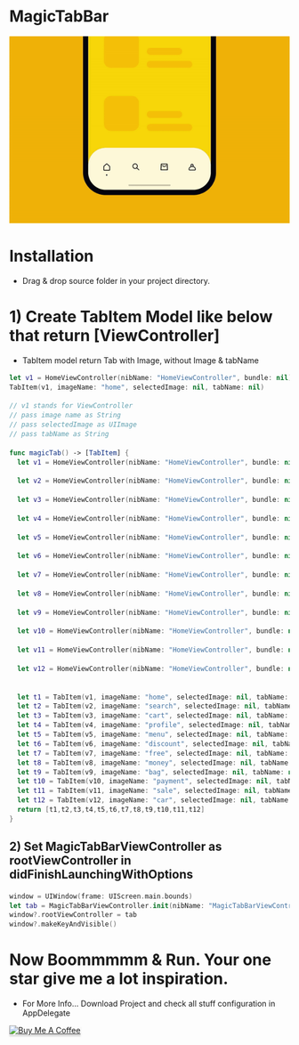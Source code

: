 # MagicTabBar

![](MagicTabBar/VC/MagicTabBar.gif)

# Installation
- Drag & drop source folder in your project directory.


# 1) Create TabItem Model like below that return [ViewController]

- TabItem model return Tab with Image, without Image & tabName

```swift
let v1 = HomeViewController(nibName: "HomeViewController", bundle: nil)
TabItem(v1, imageName: "home", selectedImage: nil, tabName: nil)

// v1 stands for ViewController
// pass image name as String
// pass selectedImage as UIImage
// pass tabName as String

func magicTab() -> [TabItem] {
  let v1 = HomeViewController(nibName: "HomeViewController", bundle: nil)

  let v2 = HomeViewController(nibName: "HomeViewController", bundle: nil)

  let v3 = HomeViewController(nibName: "HomeViewController", bundle: nil)

  let v4 = HomeViewController(nibName: "HomeViewController", bundle: nil)

  let v5 = HomeViewController(nibName: "HomeViewController", bundle: nil)

  let v6 = HomeViewController(nibName: "HomeViewController", bundle: nil)

  let v7 = HomeViewController(nibName: "HomeViewController", bundle: nil)

  let v8 = HomeViewController(nibName: "HomeViewController", bundle: nil)

  let v9 = HomeViewController(nibName: "HomeViewController", bundle: nil)

  let v10 = HomeViewController(nibName: "HomeViewController", bundle: nil)

  let v11 = HomeViewController(nibName: "HomeViewController", bundle: nil)

  let v12 = HomeViewController(nibName: "HomeViewController", bundle: nil)

  
  let t1 = TabItem(v1, imageName: "home", selectedImage: nil, tabName: nil)
  let t2 = TabItem(v2, imageName: "search", selectedImage: nil, tabName: nil)
  let t3 = TabItem(v3, imageName: "cart", selectedImage: nil, tabName: nil)
  let t4 = TabItem(v4, imageName: "profile", selectedImage: nil, tabName: nil)
  let t5 = TabItem(v5, imageName: "menu", selectedImage: nil, tabName: nil)
  let t6 = TabItem(v6, imageName: "discount", selectedImage: nil, tabName: nil)
  let t7 = TabItem(v7, imageName: "free", selectedImage: nil, tabName: nil)
  let t8 = TabItem(v8, imageName: "money", selectedImage: nil, tabName: nil)
  let t9 = TabItem(v9, imageName: "bag", selectedImage: nil, tabName: nil)
  let t10 = TabItem(v10, imageName: "payment", selectedImage: nil, tabName: nil)
  let t11 = TabItem(v11, imageName: "sale", selectedImage: nil, tabName: nil)
  let t12 = TabItem(v12, imageName: "car", selectedImage: nil, tabName: nil)
  return [t1,t2,t3,t4,t5,t6,t7,t8,t9,t10,t11,t12]
}
```

## 2) Set MagicTabBarViewController as rootViewController in didFinishLaunchingWithOptions

```swift
window = UIWindow(frame: UIScreen.main.bounds)
let tab = MagicTabBarViewController.init(nibName: "MagicTabBarViewController", bundle: nil, magicData: magicTab())
window?.rootViewController = tab
window?.makeKeyAndVisible()
```

# Now Boommmmm & Run. Your one star give me a lot inspiration.

- For More Info... Download Project and check all stuff configuration in AppDelegate


<a href="https://www.paypal.com/cgi-bin/webscr?cmd=_xclick&business=XAYQKAT69SRME&lc=NZ&item_name=Buy%20me%20a%20coffee&amount=3%2e00&currency_code=USD&button_subtype=services&bn=PP%2dBuyNowBF%3abtn_buynowCC_LG%2egif%3aNonHosted" target="_blank"><img src="https://www.buymeacoffee.com/assets/img/custom_images/orange_img.png" alt="Buy Me A Coffee" style="height: 41px !important;width: 174px !important;box-shadow: 0px 3px 2px 0px rgba(190, 190, 190, 0.5) !important;-webkit-box-shadow: 0px 3px 2px 0px rgba(190, 190, 190, 0.5) !important;" ></a>
